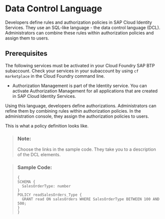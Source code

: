 <!-- loio38baa251132c4b088f41261fb3158fb3 -->

# Data Control Language

Developers define rules and authorization policies in SAP Cloud Identity Services. They use an SQL-like language - the data control language \(DCL\). Administrators can combine these rules within authorization policies and assign them to users.



<a name="loio38baa251132c4b088f41261fb3158fb3__section_dft_thn_5pb"/>

## Prerequisites

The following services must be activated in your Cloud Foundry SAP BTP subaccount. Check your services in your subaccount by using `cf marketplace` in the Cloud Foundry command line.

-   Authorization Management is part of the Identity service. You can activate Authorization Management for all applications that are created in SAP Cloud Identity Services.




Using this language, developers define authorizations. Administrators can refine them by combining rules within authorization policies. In the administration console, they assign the authorization policies to users.

This is what a policy definition looks like.

> ### Note:  
> Choose the links in the sample code. They take you to a description of the DCL elements.

> ### Sample Code:  
> ```
> {
> SCHEMA {
> 	SalesOrderType: number
> }
> POLICY readSalesOrders_Type {
> 	GRANT read ON salesOrders WHERE SalesOrderType BETWEEN 100 AND 500;
> }
> }
> ```

